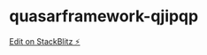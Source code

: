 # quasarframework-qjipqp

[Edit on StackBlitz ⚡️](https://stackblitz.com/edit/quasarframework-qjipqp)